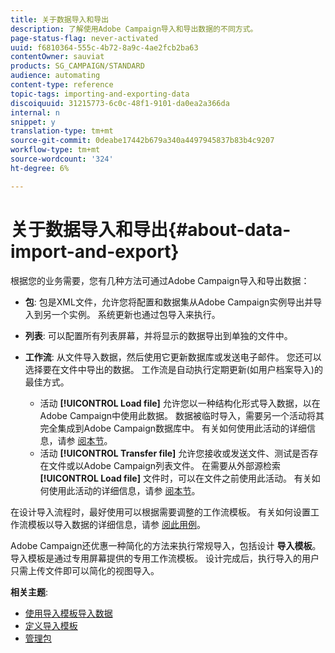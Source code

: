 ```yaml
---
title: 关于数据导入和导出
description: 了解使用Adobe Campaign导入和导出数据的不同方式。
page-status-flag: never-activated
uuid: f6810364-555c-4b72-8a9c-4ae2fcb2ba63
contentOwner: sauviat
products: SG_CAMPAIGN/STANDARD
audience: automating
content-type: reference
topic-tags: importing-and-exporting-data
discoiquuid: 31215773-6c0c-48f1-9101-da0ea2a366da
internal: n
snippet: y
translation-type: tm+mt
source-git-commit: 0deabe17442b679a340a4497945837b83b4c9207
workflow-type: tm+mt
source-wordcount: '324'
ht-degree: 6%

---
```



# 关于数据导入和导出{#about-data-import-and-export}

根据您的业务需要，您有几种方法可通过Adobe Campaign导入和导出数据：

* **包**: 包是XML文件，允许您将配置和数据集从Adobe Campaign实例导出并导入到另一个实例。 系统更新也通过包导入来执行。
* **列表**: 可以配置所有列表屏幕，并将显示的数据导出到单独的文件中。
* **工作流**: 从文件导入数据，然后使用它更新数据库或发送电子邮件。 您还可以选择要在文件中导出的数据。 工作流是自动执行定期更新(如用户档案导入)的最佳方式。

   * 活动 **[!UICONTROL Load file]** 允许您以一种结构化形式导入数据，以在Adobe Campaign中使用此数据。 数据被临时导入，需要另一个活动将其完全集成到Adobe Campaign数据库中。 有关如何使用此活动的详细信息，请参 [阅本节](../../automating/using/load-file.md)。
   * 活动 **[!UICONTROL Transfer file]** 允许您接收或发送文件、测试是否存在文件或以Adobe Campaign列表文件。 在需要从外部源检索 **[!UICONTROL Load file]** 文件时，可以在文件之前使用此活动。 有关如何使用此活动的详细信息，请参 [阅本节](../../automating/using/transfer-file.md)。

在设计导入流程时，最好使用可以根据需要调整的工作流模板。 有关如何设置工作流模板以导入数据的详细信息，请参 [阅此用例](../../automating/using/creating-import-workflow-templates.md)。

Adobe Campaign还优惠一种简化的方法来执行常规导入，包括设计 **导入模板**。 导入模板是通过专用屏幕提供的专用工作流模板。 设计完成后，执行导入的用户只需上传文件即可以简化的视图导入。

**相关主题**:

* [使用导入模板导入数据](../../automating/using/importing-data-with-import-templates.md)
* [定义导入模板](../../automating/using/importing-data-with-import-templates.md#setting-up-import-templates)
* [管理包](../../automating/using/managing-packages.md)
